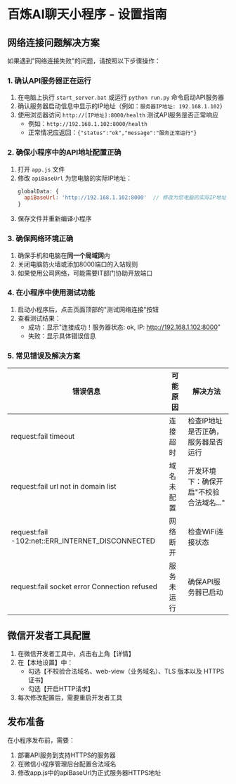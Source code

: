 # 百炼AI聊天小程序 - 设置指南

## 网络连接问题解决方案

如果遇到"网络连接失败"的问题，请按照以下步骤操作：

### 1. 确认API服务器正在运行

1. 在电脑上执行 `start_server.bat` 或运行 `python run.py` 命令启动API服务器
2. 确认服务器启动信息中显示的IP地址（例如：`服务器IP地址: 192.168.1.102`）
3. 使用浏览器访问 `http://[IP地址]:8000/health` 测试API服务是否正常响应
   - 例如：`http://192.168.1.102:8000/health`
   - 正常情况应返回：`{"status":"ok","message":"服务正常运行"}`

### 2. 确保小程序中的API地址配置正确

1. 打开 `app.js` 文件
2. 修改 `apiBaseUrl` 为您电脑的实际IP地址：
   ```javascript
   globalData: {
     apiBaseUrl: 'http://192.168.1.102:8000'  // 修改为您电脑的实际IP地址
   }
   ```
3. 保存文件并重新编译小程序

### 3. 确保网络环境正确

1. 确保手机和电脑在**同一个局域网**内
2. 关闭电脑防火墙或添加8000端口的入站规则
3. 如果使用公司网络，可能需要IT部门协助开放端口

### 4. 在小程序中使用测试功能

1. 启动小程序后，点击页面顶部的"测试网络连接"按钮
2. 查看测试结果：
   - 成功：显示"连接成功！服务器状态: ok, IP: http://192.168.1.102:8000"
   - 失败：显示具体错误信息

### 5. 常见错误及解决方案

| 错误信息 | 可能原因 | 解决方法 |
|---------|---------|---------|
| request:fail timeout | 连接超时 | 检查IP地址是否正确，服务器是否运行 |
| request:fail url not in domain list | 域名未配置 | 开发环境下：确保开启"不校验合法域名..." |
| request:fail -102:net::ERR_INTERNET_DISCONNECTED | 网络断开 | 检查WiFi连接状态 |
| request:fail socket error Connection refused | 服务未运行 | 确保API服务器已启动 |

## 微信开发者工具配置

1. 在微信开发者工具中，点击右上角【详情】
2. 在【本地设置】中：
   - 勾选【不校验合法域名、web-view（业务域名）、TLS 版本以及 HTTPS 证书】
   - 勾选【开启HTTP请求】
3. 每次修改配置后，需要重启开发者工具

## 发布准备

在小程序发布前，需要：

1. 部署API服务到支持HTTPS的服务器
2. 在微信小程序管理后台配置合法域名
3. 修改app.js中的apiBaseUrl为正式服务器HTTPS地址